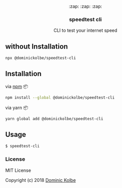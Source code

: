 <p align="center">
  <p align="center">:zap: :zap: :zap:</p>
  <h3 align="center">speedtest cli</h3>
  <p align="center">CLI to test your internet speed<p>
</p>

## without Installation
```bash
npx @dominickolbe/speedtest-cli
```

## Installation

via [npm](https://www.npmjs.com/package/@dominickolbe/speedtest-cli) :package:
```bash
npm install --global @dominickolbe/speedtest-cli
```

via yarn :package:
```bash
yarn global add @dominickolbe/speedtest-cli
```

## Usage
```bash
$ speedtest-cli
```

### License
MIT License

Copyright (c) 2018 [Dominic Kolbe](https://dominickolbe.dk)
